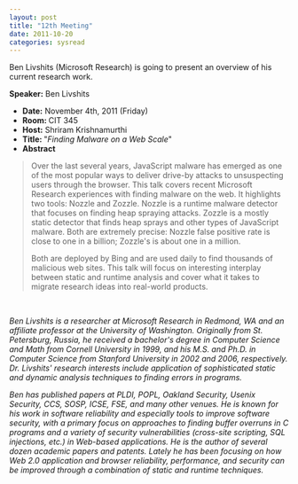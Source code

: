 ```yaml
---
layout: post
title: "12th Meeting"
date: 2011-10-20
categories: sysread
---
```


Ben Livshits (Microsoft Research) is going to present an overview of his current research work.

<strong>Speaker:</strong> Ben Livshits
<ul>
	<li><strong>Date:</strong> November 4th, 2011 (Friday)</li>
	<li><strong>Room: </strong>CIT 345</li>
	<li><strong>Host:</strong> Shriram Krishnamurthi</li>
	<li><strong>Title: </strong>"<em>Finding Malware on a Web Scale</em>"</li>
	<li><strong>Abstract</strong></li>
</ul>
<blockquote>Over the last several years, JavaScript malware has emerged as one of the most popular ways to deliver drive-by attacks to unsuspecting users through the browser. This talk covers recent Microsoft Research experiences with finding malware on the web. It highlights two tools: Nozzle and Zozzle. Nozzle is a runtime malware detector that focuses on finding heap spraying attacks. Zozzle is a mostly static detector that finds heap sprays and other types of JavaScript malware. Both are extremely precise: Nozzle false positive rate is close to one in a billion; Zozzle's is about one in a million.

Both are deployed by Bing and are used daily to find thousands of malicious web sites. This talk will focus on interesting interplay between static and runtime analysis and cover what it takes to migrate research ideas into real-world products.</blockquote>
&nbsp;

<em>Ben Livshits is a researcher at Microsoft Research in Redmond, WA and an affiliate professor at the University of Washington. Originally from St. Petersburg, Russia, he received a bachelor's degree in Computer Science and Math from Cornell University in 1999, and his M.S. and Ph.D. in Computer Science from Stanford University in 2002 and 2006, respectively. Dr. Livshits' research interests include application of sophisticated static and dynamic analysis techniques to</em>
<em> finding errors in programs.</em>

<em>Ben has published papers at PLDI, POPL, Oakland Security, Usenix Security, CCS, SOSP, ICSE, FSE, and many other venues. He is known for his work in software reliability and especially tools to improve software security, with a primary focus on approaches to finding buffer overruns in C programs and a variety of security vulnerabilities (cross-site scripting, SQL injections, etc.) in Web-based applications. He is the author of several dozen academic papers and patents. Lately he has been focusing on how Web 2.0 application and browser reliability, performance, and security can be improved through a combination of static and runtime techniques.</em>
